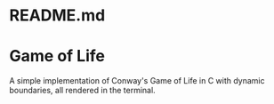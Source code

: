 # README.md

# Game of Life

A simple implementation of Conway's Game of Life in C with dynamic boundaries, all rendered in the terminal.
